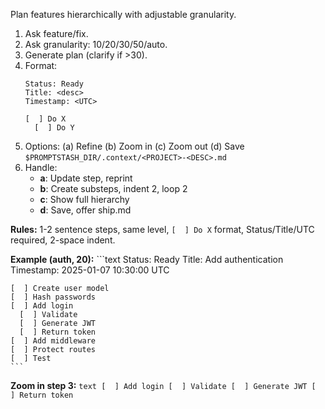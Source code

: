 Plan features hierarchically with adjustable granularity.

1. Ask feature/fix.
2. Ask granularity: 10/20/30/50/auto.
3. Generate plan (clarify if >30).
4. Format:
    ```text
    Status: Ready
    Title: <desc>
    Timestamp: <UTC>
    
    [  ] Do X
      [  ] Do Y
    ```
5. Options: (a) Refine (b) Zoom in (c) Zoom out (d) Save `$PROMPTSTASH_DIR/.context/<PROJECT>-<DESC>.md`
6. Handle:
   - **a**: Update step, reprint
   - **b**: Create substeps, indent 2, loop 2
   - **c**: Show full hierarchy
   - **d**: Save, offer ship.md

**Rules:** 1-2 sentence steps, same level, `[  ] Do X` format, Status/Title/UTC required, 2-space indent.

**Example (auth, 20):**
    ```text
    Status: Ready
    Title: Add authentication
    Timestamp: 2025-01-07 10:30:00 UTC
    
    [  ] Create user model
    [  ] Hash passwords
    [  ] Add login
      [  ] Validate
      [  ] Generate JWT
      [  ] Return token
    [  ] Add middleware
    [  ] Protect routes
    [  ] Test
    ```

**Zoom in step 3:**
    ```text
    [  ] Add login
      [  ] Validate
      [  ] Generate JWT
      [  ] Return token
    ```
